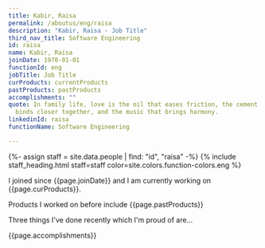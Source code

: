 ```yaml
---
title: Kabir, Raisa
permalink: /aboutus/eng/raisa
description: "Kabir, Raisa - Job Title"
third_nav_title: Software Engineering
id: raisa
name: Kabir, Raisa
joinDate: 1970-01-01
functionId: eng
jobTitle: Job Title
curProducts: currentProducts
pastProducts: pastProducts
accomplishments: ""
quote: In family life, love is the oil that eases friction, the cement that
  binds closer together, and the music that brings harmony.
linkedinId: raisa
functionName: Software Engineering

---
```


{%- assign staff = site.data.people | find: "id", "raisa" -%}
{% include staff_heading.html staff=staff color=site.colors.function-colors.eng %}

<p>I joined since {{page.joinDate}} and I am currently working on {{page.curProducts}}.</p>

<p>Products I worked on before include {{page.pastProducts}}</p>

<p>Three things I've done recently which I'm proud of are...</p>
{{page.accomplishments}}
